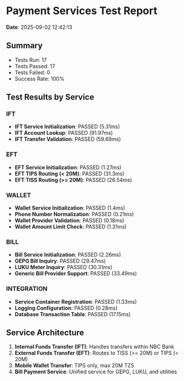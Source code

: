 # Payment Services Test Report

**Date**: 2025-09-02 12:42:13

## Summary
- Tests Run: 17
- Tests Passed: 17
- Tests Failed: 0
- Success Rate: 100%

## Test Results by Service

### IFT

- **IFT Service Initialization**: PASSED (5.31ms)
- **IFT Account Lookup**: PASSED (91.97ms)
- **IFT Transfer Validation**: PASSED (59.69ms)

### EFT

- **EFT Service Initialization**: PASSED (1.27ms)
- **EFT TIPS Routing (< 20M)**: PASSED (31.3ms)
- **EFT TISS Routing (>= 20M)**: PASSED (26.54ms)

### WALLET

- **Wallet Service Initialization**: PASSED (1.4ms)
- **Phone Number Normalization**: PASSED (0.21ms)
- **Wallet Provider Validation**: PASSED (0.18ms)
- **Wallet Amount Limit Check**: PASSED (1.31ms)

### BILL

- **Bill Service Initialization**: PASSED (2.26ms)
- **GEPG Bill Inquiry**: PASSED (29.47ms)
- **LUKU Meter Inquiry**: PASSED (30.31ms)
- **Generic Bill Provider Support**: PASSED (33.49ms)

### INTEGRATION

- **Service Container Registration**: PASSED (1.33ms)
- **Logging Configuration**: PASSED (0.28ms)
- **Database Transaction Table**: PASSED (17.15ms)

## Service Architecture

1. **Internal Funds Transfer (IFT)**: Handles transfers within NBC Bank
2. **External Funds Transfer (EFT)**: Routes to TISS (>= 20M) or TIPS (< 20M)
3. **Mobile Wallet Transfer**: TIPS only, max 20M TZS
4. **Bill Payment Service**: Unified service for GEPG, LUKU, and utilities
